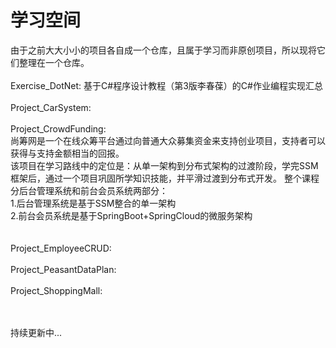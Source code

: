 # 学习空间
由于之前大大小小的项目各自成一个仓库，且属于学习而非原创项目，所以现将它们整理在一个仓库。<br>
<br>
Exercise_DotNet: 基于C#程序设计教程（第3版李春葆）的C#作业编程实现汇总
<br><br>
Project_CarSystem: 
<br><br>
Project_CrowdFunding:<br>
尚筹网是一个在线众筹平台通过向普通大众募集资金来支持创业项目，支持者可以获得与支持金额相当的回报。<br>
该项目在学习路线中的定位是：从单一架构到分布式架构的过渡阶段，学完SSM框架后，通过一个项目巩固所学知识技能，并平滑过渡到分布式开发。
整个课程分后台管理系统和前台会员系统两部分：<br>
1.后台管理系统是基于SSM整合的单一架构<br>
2.前台会员系统是基于SpringBoot+SpringCloud的微服务架构<br>
<br><br>
Project_EmployeeCRUD:
<br><br>
Project_PeasantDataPlan:
<br><br>
Project_ShoppingMall:
<br><br>

<br>
持续更新中...
